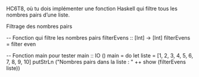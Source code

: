 HC6T8, où tu dois implémenter une fonction Haskell qui filtre tous les nombres pairs d’une liste.


   Filtrage des nombres pairs

-- Fonction qui filtre les nombres pairs
filterEvens :: [Int] -> [Int]
filterEvens = filter even

-- Fonction main pour tester
main :: IO ()
main = do
    let liste = [1, 2, 3, 4, 5, 6, 7, 8, 9, 10]
    putStrLn ("Nombres pairs dans la liste : " ++ show (filterEvens liste))



